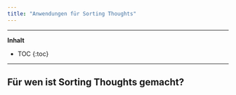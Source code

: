 ```yaml
---
title: "Anwendungen für Sorting Thoughts"
---
```

---------------
__Inhalt__
* TOC
{:toc}
---------------

## Für wen ist Sorting Thoughts gemacht?
